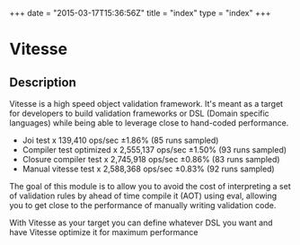 +++
date = "2015-03-17T15:36:56Z"
title = "index"
type = "index"
+++

# Vitesse

## Description

Vitesse is a high speed object validation framework. It's meant as a target for developers to build validation frameworks or DSL (Domain specific languages) while being able to leverage close to hand-coded performance.

* Joi test x 139,410 ops/sec ±1.86% (85 runs sampled)
* Compiler test optimized x 2,555,137 ops/sec ±1.50% (93 runs sampled)
* Closure compiler test x 2,745,918 ops/sec ±0.86% (83 runs sampled)
* Manual vitesse test x 2,588,368 ops/sec ±0.83% (92 runs sampled)

The goal of this module is to allow you to avoid the cost of interpreting a set of validation rules by ahead of time compile it (AOT) using eval, allowing you to get close to the performance of manually writing validation code.

With Vitesse as your target you can define whatever DSL you want and have Vitesse optimize it for maximum performance
